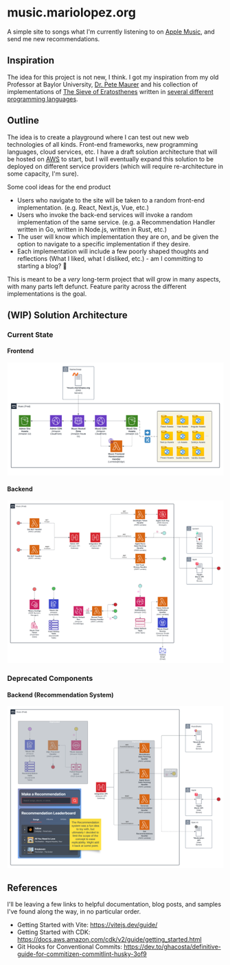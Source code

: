 # music.mariolopez.org

A simple site to songs what I'm currently listening to on [Apple Music](https://www.apple.com/apple-music/), and send me new recommendations.

## Inspiration

The idea for this project is not new, I think. I got my inspiration from my old Professor at Baylor University, [Dr. Pete Maurer](https://onlinecs.baylor.edu/faculty/dr-pete-maurer) and his collection of implementations of [The Sieve of Eratosthenes](https://en.wikipedia.org/wiki/Sieve_of_Eratosthenes) written in [several different programming languages](https://cs.baylor.edu/~maurer/SieveE/).

## Outline

The idea is to create a playground where I can test out new web technologies of all kinds. Front-end frameworks, new programming languages, cloud services, etc. I have a draft solution architecture that will be hosted on [AWS](https://aws.amazon.com/) to start, but I will eventually expand this solution to be deployed on different service providers (which will require re-architecture in some capacity, I'm sure).

Some cool ideas for the end product

- Users who navigate to the site will be taken to a random front-end implementation. (e.g. React, Next.js, Vue, etc.)
- Users who invoke the back-end services will invoke a random implementation of the same service. (e.g. a Recommendation Handler written in Go, written in Node.js, written in Rust, etc.)
- The user will know which implementation they are on, and be given the option to navigate to a specific implementation if they desire.
- Each implementation will include a few poorly shaped thoughts and reflections (What I liked, what I disliked, etc.) - am I committing to starting a blog? 🤔

This is meant to be a _very_ long-term project that will grow in many aspects, with many parts left defunct. Feature parity across the different implementations is the goal.

## (WIP) Solution Architecture

### Current State

#### Frontend

![Frontend Solution Architecture](./docs/[October%202025]%20Frontend%20Architecture.png)

#### Backend

![Backend Solution Architecture](./docs/[October%202025]%20Backend%20Architecture.png)

### Deprecated Components

#### Backend (Recommendation System)

![Deprecated Recommendation System Backend](<./docs/[October%202025]%20Backend%20Architecture%20(Deprecated%20Components).png>)

## References

I'll be leaving a few links to helpful documentation, blog posts, and samples I've found along the way, in no particular order.

- Getting Started with Vite: <https://vitejs.dev/guide/>
- Getting Started with CDK: <https://docs.aws.amazon.com/cdk/v2/guide/getting_started.html>
- Git Hooks for Conventional Commits: <https://dev.to/ghacosta/definitive-guide-for-commitizen-commitlint-husky-3of9>
